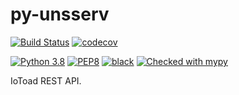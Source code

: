 # py-unsserv
[![Build Status](https://travis-ci.com/todo?branch=master)](https://travis-ci.com/todo)
[![codecov](https://codecov.io/gh/morelab/toad_api/branch/master/graph/badge.svg)](https://codecov.io/gh/morelab/toad_api)



[![Python 3.8](https://img.shields.io/badge/python-3.8-blue.svg)](https://www.python.org/downloads/release/python-380/)
[![PEP8](https://img.shields.io/badge/code%20style-pep8-orange.svg)](https://www.python.org/dev/peps/pep-0008/)
[![black](https://img.shields.io/badge/code%20style-black-000000.svg)](https://github.com/psf/black)
[![Checked with mypy](http://www.mypy-lang.org/static/mypy_badge.svg)](http://mypy-lang.org/)

IoToad REST API.
